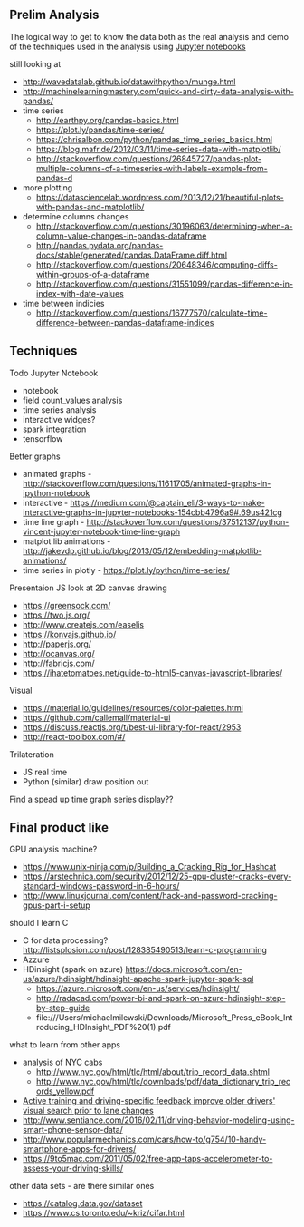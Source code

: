 ## Prelim Analysis

The logical way to get to know the data both as the real analysis and demo of
the techniques used in the analysis using [Jupyter
notebooks](http://jupyter.org/)

still looking at

* http://wavedatalab.github.io/datawithpython/munge.html
* http://machinelearningmastery.com/quick-and-dirty-data-analysis-with-pandas/
* time series
  * http://earthpy.org/pandas-basics.html
  * https://plot.ly/pandas/time-series/
  * https://chrisalbon.com/python/pandas_time_series_basics.html
  * https://blog.mafr.de/2012/03/11/time-series-data-with-matplotlib/
  * http://stackoverflow.com/questions/26845727/pandas-plot-multiple-columns-of-a-timeseries-with-labels-example-from-pandas-d
* more plotting
  * https://datasciencelab.wordpress.com/2013/12/21/beautiful-plots-with-pandas-and-matplotlib/
* determine columns changes
  * http://stackoverflow.com/questions/30196063/determining-when-a-column-value-changes-in-pandas-dataframe
  * http://pandas.pydata.org/pandas-docs/stable/generated/pandas.DataFrame.diff.html
  * http://stackoverflow.com/questions/20648346/computing-diffs-within-groups-of-a-dataframe
  * http://stackoverflow.com/questions/31551099/pandas-difference-in-index-with-date-values
* time between indicies
  * http://stackoverflow.com/questions/16777570/calculate-time-difference-between-pandas-dataframe-indices

## Techniques

Todo
Jupyter Notebook
* notebook
* field count_values analysis
* time series analysis
* interactive widges?
* spark integration
* tensorflow 

Better graphs
* animated graphs - http://stackoverflow.com/questions/11611705/animated-graphs-in-ipython-notebook
* interactive - https://medium.com/@captain_eli/3-ways-to-make-interactive-graphs-in-jupyter-notebooks-154cbb4796a9#.69us421cg
* time line graph - http://stackoverflow.com/questions/37512137/python-vincent-jupyter-notebook-time-line-graph
* matplot lib animations - http://jakevdp.github.io/blog/2013/05/12/embedding-matplotlib-animations/
* time series in plotly - https://plot.ly/python/time-series/

Presentaion JS
look at 2D canvas drawing
* https://greensock.com/
* https://two.js.org/
* http://www.createjs.com/easeljs
* https://konvajs.github.io/
* http://paperjs.org/
* http://ocanvas.org/
* http://fabricjs.com/
* https://ihatetomatoes.net/guide-to-html5-canvas-javascript-libraries/

Visual
* https://material.io/guidelines/resources/color-palettes.html
* https://github.com/callemall/material-ui
* https://discuss.reactjs.org/t/best-ui-library-for-react/2953
* http://react-toolbox.com/#/

Trilateration
* JS real time
* Python (similar) draw position out

Find a spead up time graph series display??

## Final product like

GPU analysis machine?
* https://www.unix-ninja.com/p/Building_a_Cracking_Rig_for_Hashcat<Paste>
* https://arstechnica.com/security/2012/12/25-gpu-cluster-cracks-every-standard-windows-password-in-6-hours/
* http://www.linuxjournal.com/content/hack-and-password-cracking-gpus-part-i-setup

should I learn C
* C for data processing? http://listsplosion.com/post/128385490513/learn-c-programming
* Azzure
* HDinsight (spark on azure) https://docs.microsoft.com/en-us/azure/hdinsight/hdinsight-apache-spark-jupyter-spark-sql
	* https://azure.microsoft.com/en-us/services/hdinsight/
	* http://radacad.com/power-bi-and-spark-on-azure-hdinsight-step-by-step-guide
	* file:///Users/michaelmilewski/Downloads/Microsoft_Press_eBook_Introducing_HDInsight_PDF%20(1).pdf

what to learn from other apps
* analysis of NYC cabs
	* http://www.nyc.gov/html/tlc/html/about/trip_record_data.shtml
	* http://www.nyc.gov/html/tlc/downloads/pdf/data_dictionary_trip_records_yellow.pdf
* [Active training and driving-specific feedback improve older drivers' visual
search prior to lane
changes](https://www.ncbi.nlm.nih.gov/pmc/articles/PMC3306757/)
* http://www.sentiance.com/2016/02/11/driving-behavior-modeling-using-smart-phone-sensor-data/
* http://www.popularmechanics.com/cars/how-to/g754/10-handy-smartphone-apps-for-drivers/
* https://9to5mac.com/2011/05/02/free-app-taps-accelerometer-to-assess-your-driving-skills/


other data sets - are there similar ones
* https://catalog.data.gov/dataset
* https://www.cs.toronto.edu/~kriz/cifar.html

